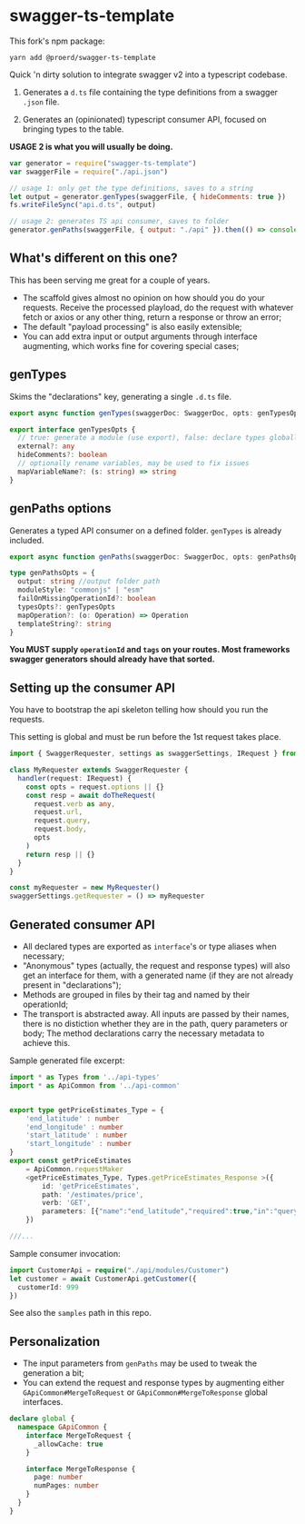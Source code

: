 # swagger-ts-template

This fork's npm package:

```
yarn add @proerd/swagger-ts-template
```

Quick 'n dirty solution to integrate swagger v2 into a typescript codebase.

1. Generates a `d.ts` file containing the type definitions from
   a swagger `.json` file.

2. Generates an (opinionated) typescript consumer API, focused on bringing
   types to the table.
   
**USAGE 2 is what you will usually be doing.**   

```javascript
var generator = require("swagger-ts-template")
var swaggerFile = require("./api.json")

// usage 1: only get the type definitions, saves to a string
let output = generator.genTypes(swaggerFile, { hideComments: true })
fs.writeFileSync("api.d.ts", output)

// usage 2: generates TS api consumer, saves to folder
generator.genPaths(swaggerFile, { output: "./api" }).then(() => console.log("okay"))
```
   
## What's different on this one?

This has been serving me great for a couple of years.

  - The scaffold gives almost no opinion on how should you do your requests. Receive the processed
  playload, do the request with whatever fetch or axios or any other thing, return a response or throw an error;
  - The default "payload processing" is also easily extensible;
  - You can add extra input or output arguments through interface augmenting, which works fine for covering special cases;

## genTypes

Skims the "declarations" key, generating a single `.d.ts` file.

```ts
export async function genTypes(swaggerDoc: SwaggerDoc, opts: genTypesOpts = {}): Promise<string>

export interface genTypesOpts {
  // true: generate a module (use export), false: declare types globally
  external?: any
  hideComments?: boolean
  // optionally rename variables, may be used to fix issues
  mapVariableName?: (s: string) => string
}
```

## genPaths options

Generates a typed API consumer on a defined folder. `genTypes` is already included.

```ts
export async function genPaths(swaggerDoc: SwaggerDoc, opts: genPathsOpts): Promise<void>

type genPathsOpts = {
  output: string //output folder path
  moduleStyle: "commonjs" | "esm"
  failOnMissingOperationId?: boolean
  typesOpts?: genTypesOpts
  mapOperation?: (o: Operation) => Operation
  templateString?: string
}
```

**You MUST supply `operationId` and `tags` on your routes. Most frameworks swagger generators
should already have that sorted.**

## Setting up the consumer API

You have to bootstrap the api skeleton telling how should you run the requests.

This setting is global and must be run before the 1st request takes place.

```typescript
import { SwaggerRequester, settings as swaggerSettings, IRequest } from "./swagger/api-common"

class MyRequester extends SwaggerRequester {
  handler(request: IRequest) {
    const opts = request.options || {}
    const resp = await doTheRequest(
      request.verb as any,
      request.url,
      request.query,
      request.body,
      opts
    )
    return resp || {}
  }
}

const myRequester = new MyRequester()
swaggerSettings.getRequester = () => myRequester
```

## Generated consumer API

  - All declared types are exported as `interface`'s or type aliases when necessary;
  - "Anonymous" types (actually, the request and response types)
    will also get an interface for them, with a generated name (if they are not already present in "declarations");
  - Methods are grouped in files by their tag and named by their operationId;
  - The transport is abstracted away. All inputs are passed by their names, there is no distiction whether they are in the path, query parameters or body; The method declarations carry the necessary metadata to achieve this.

Sample generated file excerpt:

```ts
import * as Types from '../api-types'
import * as ApiCommon from '../api-common'


export type getPriceEstimates_Type = {
    'end_latitude' : number
    'end_longitude' : number
    'start_latitude' : number
    'start_longitude' : number
}
export const getPriceEstimates
    = ApiCommon.requestMaker
    <getPriceEstimates_Type, Types.getPriceEstimates_Response >({
        id: 'getPriceEstimates',
        path: '/estimates/price',
        verb: 'GET',
        parameters: [{"name":"end_latitude","required":true,"in":"query"},{"name":"end_longitude","required":true,"in":"query"},{"name":"start_latitude","required":true,"in":"query"},{"name":"start_longitude","required":true,"in":"query"}]
    })

///...
```

Sample consumer invocation:

```ts
import CustomerApi = require("./api/modules/Customer")
let customer = await CustomerApi.getCustomer({
  customerId: 999
})
```

See also the `samples` path in this repo.

## Personalization

  - The input parameters from `genPaths` may be used to tweak the generation a bit;
  - You can extend the request and response types by augmenting either
`GApiCommon#MergeToRequest` or `GApiCommon#MergeToResponse` global interfaces.

```ts
declare global {
  namespace GApiCommon {
    interface MergeToRequest {
      _allowCache: true
    }

    interface MergeToResponse {
      page: number
      numPages: number
    }
  }
}
```

